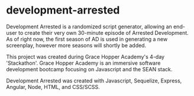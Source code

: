 # development-arrested

Development Arrested is a randomized script generator, allowing an end-user to create their very own 30-minute episode of Arrested Development. As of right now, the first season of AD is used in generating a new screenplay, however more seasons will shortly be added.

This project was created during Grace Hopper Academy's 4-day 'Stackathon'. Grace Hopper Academy is an immersive software development bootcamp focusing on Javascript and the SEAN stack.

Development Arrested was created with Javascript, Sequelize, Express, Angular, Node, HTML, and CSS/SCSS.
